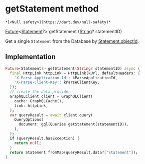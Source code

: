 


# getStatement method




    *[<Null safety>](https://dart.dev/null-safety)*




[Future](https://api.flutter.dev/flutter/dart-async/Future-class.html)&lt;[Statement](../../models_statement/Statement-class.md)?> getStatement
([String](https://api.flutter.dev/flutter/dart-core/String-class.html)? statementID)





<p>Get a single <code>Statement</code> from the Database by <a href="../../models_statement/Statement/objectId.md">Statement.objectId</a>.</p>



## Implementation

```dart
Future<Statement?> getStatement(String? statementID) async {
  final HttpLink httpLink = HttpLink(kUrl, defaultHeaders: {
    'X-Parse-Application-Id': kParseApplicationId,
    'X-Parse-Client-Key': kParseClientKey,
  });
  // create the data provider
  GraphQLClient client = GraphQLClient(
    cache: GraphQLCache(),
    link: httpLink,
  );
  var queryResult = await client.query(
    QueryOptions(
      document: gql(Queries.getStatement(statementID)),
    ),
  );
  if (queryResult.hasException) {
    return null;
  }
  return Statement.fromMap(queryResult.data?["statement"]);
}
```







